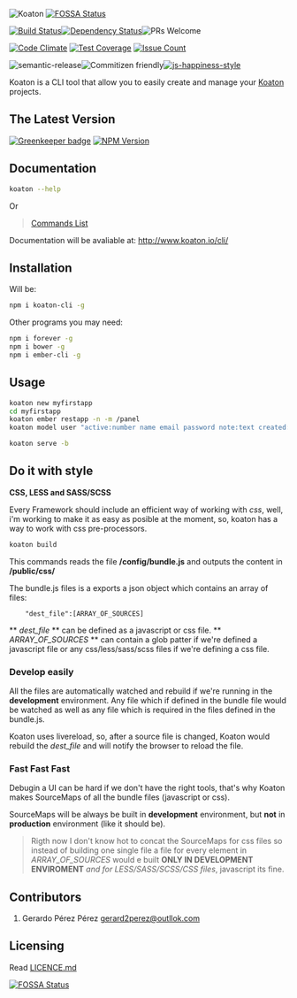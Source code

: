 ![Koaton](/koaton-cli.png)
[![FOSSA Status](https://app.fossa.io/api/projects/git%2Bgithub.com%2Fgerard2p%2Fkoaton-cli.svg?type=shield)](https://app.fossa.io/projects/git%2Bgithub.com%2Fgerard2p%2Fkoaton-cli?ref=badge_shield)

[![Build Status](https://img.shields.io/travis/gerard2p/koaton-cli/master.svg?style=flat-square)](https://travis-ci.org/gerard2p/koaton-cli)[![Dependency Status](https://david-dm.org/gerard2p/koaton-cli.svg?style=flat-square)](https://david-dm.org/gerard2p/koaton-cli)![PRs Welcome](https://img.shields.io/badge/PRs%20🔀-Welcome-brightgreen.svg?style=flat-square)

[![Code Climate](https://codeclimate.com/github/gerard2p/koaton-cli/badges/gpa.svg?style=flat-square)](https://codeclimate.com/github/gerard2p/koaton-cli?style=flat-square) [![Test Coverage](https://codeclimate.com/github/gerard2p/koaton-cli/badges/coverage.svg?style=flat-square)](https://codeclimate.com/github/gerard2p/koaton-cli/coverage) [![Issue Count](https://codeclimate.com/github/gerard2p/koaton-cli/badges/issue_count.svg?style=flat-square)](https://codeclimate.com/github/gerard2p/koaton-cli)


![semantic-release](https://img.shields.io/badge/%20%20%F0%9F%93%A6%F0%9F%9A%80-semantic--release-e10079.svg?style=flat-square)![Commitizen friendly](https://img.shields.io/badge/commitizen-friendly-brightgreen.svg?style=flat-square)[![js-happiness-style](https://img.shields.io/badge/code%20style-happiness-brightgreen.svg?style=flat-square)](https://github.com/JedWatson/happiness)

Koaton is a CLI tool that allow you to easily create and manage your [Koaton](https://github.com/gerard2p/koaton) projects.

  The Latest Version
  ------------------

[![Greenkeeper badge](https://badges.greenkeeper.io/gerard2p/koaton-cli.svg)](https://greenkeeper.io/)
 [![NPM Version](http://img.shields.io/npm/v/koaton-cli.svg?style=flat-square)](https://www.npmjs.org/package/koaton-cli)

## Documentation

```bash
koaton --help
```
Or
> [Commands List](commands.md)

Documentation will be avaliable at:
<http://www.koaton.io/cli/>

## Installation

  Will be:

```sh
npm i koaton-cli -g
```

Other programs you may need:

```sh
npm i forever -g
npm i bower -g
npm i ember-cli -g
```

## Usage

```zsh
koaton new myfirstapp
cd myfirstapp
koaton ember restapp -n -m /panel
koaton model user "active:number name email password note:text created:date" -e restapp -r

koaton serve -b
```

## Do it with style

**CSS, LESS and SASS/SCSS**

Every Framework should include an efficient way of working with *css*, well, i'm working to make it as easy as posible at the moment, so, koaton has a way to work with css pre-processors.

```zsh
koaton build
```

This commands reads the file **/config/bundle.js** and outputs the content in **/public/css/**

The bundle.js files is a exports a json object which contains an array of files:

```
    "dest_file":[ARRAY_OF_SOURCES]
```

** *dest_file* ** can be defined as a javascript or css file.
** *ARRAY_OF_SOURCES* ** can contain a glob patter if we're defined a javascript file or any css/less/sass/scss files if we're defining a css file.

### Develop easily

All the files are automatically watched and rebuild if we're running in the **development** environment.
Any file which if defined in the bundle file would be watched as well as any file which is required in the files defined in the bundle.js.

Koaton uses livereload, so, after a source file is changed, Koaton would rebuild the *dest_file* and will notify the browser to reload the file.

### Fast Fast Fast

Debugin a UI can be hard if we don't have the right tools, that's why Koaton makes SourceMaps of all the bundle files (javascript or css).

SourceMaps will be always be built in **development** environment, but **not** in **production** environment (like it should be).

> Rigth now I don't know hot to concat the SourceMaps for css files so instead of building one single file a file for every element in *ARRAY_OF_SOURCES* would e built **ONLY IN DEVELOPMENT ENVIROMENT** *and for LESS/SASS/SCSS/CSS files*, javascript its fine.

## Contributors

1. Gerardo Pérez Pérez <gerard2perez@outllok.com>

## Licensing
Read [LICENCE.md](LICENCE.md)


[![FOSSA Status](https://app.fossa.io/api/projects/git%2Bgithub.com%2Fgerard2p%2Fkoaton-cli.svg?type=large)](https://app.fossa.io/projects/git%2Bgithub.com%2Fgerard2p%2Fkoaton-cli?ref=badge_large)